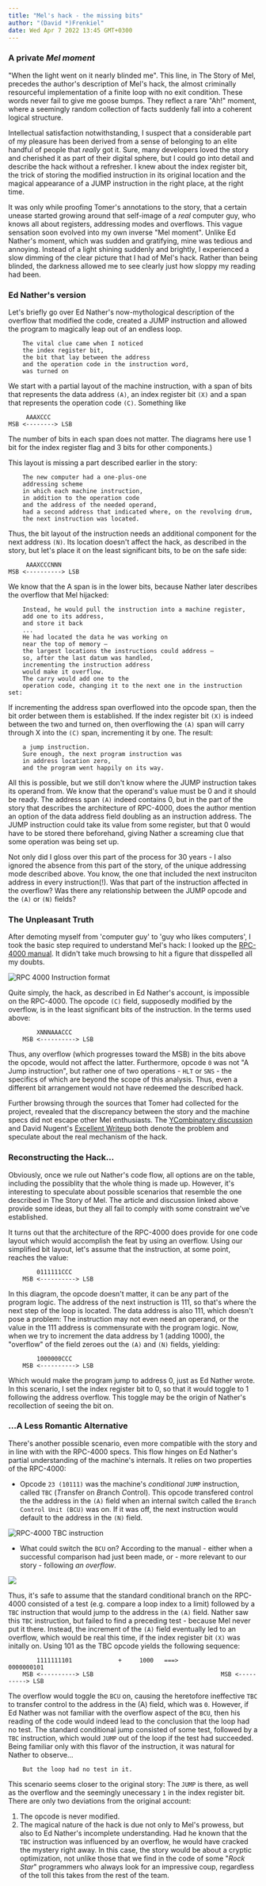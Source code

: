 ```yaml
---
title: "Mel's hack - the missing bits"
author: "(David *)Frenkiel"
date: Wed Apr 7 2022 13:45 GMT+0300
---
```


### A private _Mel moment_

"When the light went on it nearly blinded me". This line, in The Story of Mel, precedes the author's description of Mel's hack, the almost criminally resourceful implementation of a finite loop with no exit condition. These words never fail to give me goose bumps. They reflect a rare "Ah!" moment, where a seemingly random collection of facts suddenly fall into a coherent logical structure.

Intellectual satisfaction notwithstanding, I suspect that a considerable part of my pleasure has been derived from a sense of belonging to an elite handful of people that *really* got it. Sure, many developers loved the story and cherished it as part of their digital sphere, but I could go into detail and describe the hack without a refresher. I knew about the index register bit, the trick of storing the modified instruction in its original location and the magical appearance of a JUMP instruction in the right place, at the right time.

It was only while proofing Tomer's annotations to the story, that a certain unease started growing around that self-image of a *real* computer guy, who knows all about registers, addressing modes and overflows. This vague sensation soon evolved into my own inverse "Mel moment". Unlike Ed Nather's moment, which was sudden and gratifying, mine was tedious and annoying. Instead of a light shining suddenly and brightly, I experienced a slow dimming of the clear picture that I had of Mel's hack. Rather than being blinded, the darkness allowed me to see clearly just how sloppy my reading had been.

### Ed Nather's version

Let's briefly go over Ed Nather's now-mythological description of the overflow that modified the code, created a JUMP instruction and allowed the program to magically leap out of an endless loop. 


        The vital clue came when I noticed
        the index register bit,
        the bit that lay between the address
        and the operation code in the instruction word,
        was turned on


We start with a partial layout of the machine instruction, with a span of bits that represents the data address `(A)`, an index register bit `(X)` and a span that represents the operation code `(C)`. Something like

         AAAXCCC
    MSB <--------> LSB

The number of bits in each span does not matter. The diagrams here use 1 bit for the index register flag and 3 bits for other components.)

This layout is missing a part described earlier in the story:

        The new computer had a one-plus-one
        addressing scheme
        in which each machine instruction,
        in addition to the operation code
        and the address of the needed operand,
        had a second address that indicated where, on the revolving drum,
        the next instruction was located.


Thus, the bit layout of the instruction needs an additional component for the next address `(N)`. Its location doesn't affect the hack, as described in the story, but let's place it on the least significant bits, to be on the safe side:

         AAAXCCCNNN
    MSB <----------> LSB
   
    
We know that the A span is in the lower bits, because Nather later describes the overflow that Mel hijacked:

        Instead, he would pull the instruction into a machine register,
        add one to its address,
        and store it back
        ...
        He had located the data he was working on
        near the top of memory —
        the largest locations the instructions could address —
        so, after the last datum was handled,
        incrementing the instruction address
        would make it overflow.
        The carry would add one to the
        operation code, changing it to the next one in the instruction set:


If incrementing the address span overflowed into the opcode span, then the bit order between them is established.
If the index register bit `(X)` is indeed between the two and turned on, then overflowing the `(A)` span will carry through X into the `(C)` span, incrementing it by one. The result:

        a jump instruction.
        Sure enough, the next program instruction was
        in address location zero,
        and the program went happily on its way.

All this is possible, but we still don't know where the JUMP instruction takes its operand from. We know that the operand's value must be 0 and it should be ready. The address span `(A)` indeed contains 0, but in the part of the story that describes the architecture of RPC-4000, does the author mention an option of the data address field doubling as an instruction address. The JUMP instruction could take its value from some register, but that 0 would have to be stored there beforehand, giving Nather a screaming clue that some operation was being set up.

Not only did I gloss over this part of the process for 30 years - I also ignored the absence from this part of the story, of the unique addressing mode described above. You know, the one that included the next instruciton address in every instruction(!). Was that part of the instruction affected in the overflow? Was there any relationship between the JUMP opcode and the `(A)` or `(N)` fields?

### The Unpleasant Truth

After demoting myself from 'computer guy' to 'guy who likes computers', I took the basic step required to understand Mel's hack: I looked up the [RPC-4000 manual](http://www.bitsavers.org/pdf/royalPrecision/RPC-4000/RPC-4000_Programming_Manual.pdf). It didn't take much browsing to hit a figure that disspelled all my doubts.

![RPC 4000 Instruction format](https://res.cloudinary.com/dcajl1s6a/image/upload/v1654892829/mels-hack/RPC_4000_Instruction_ypjaii.png)

Quite simply, the hack, as described in Ed Nather's account, is impossible on the RPC-4000. The opcode `(C)` field, supposedly modified by the overflow, is in the least significant bits of the instruction. In the terms used above:

            XNNNAAACCC
        MSB <----------> LSB


Thus, any overflow (which progresses toward the MSB) in the bits above the opcode, would not affect the latter. Furthermore, opcode `0` was not "A Jump instruction", but rather one of two operations - `HLT` or `SNS` - the specifics of which are beyond the scope of this analysis. Thus, even a different bit arrangement would not have redeemed the described hack.

Further browsing through the sources that Tomer had collected for the project, revealed that the discrepancy between the story and the machine specs did not escape other Mel enthusiasts. The [YCombinatory discussion](https://news.ycombinator.com/item?id=20489273) and David Nugent's [Excellent Writeup](https://www.freecodecamp.org/news/macho-programmers-drum-memory-and-a-forensic-analysis-of-1960s-machine-code-6c5da6a40244/) both denote the problem and speculate about the real mechanism of the hack.

### Reconstructing the Hack...

Obviously, once we rule out Nather's code flow, all options are on the table, including the possiblity that the whole thing is made up. However, it's interesting to speculate about possible scenarios that resemble the one described in The Story of Mel. The article and discussion linked above provide some ideas, but they all fail to comply with some constraint we've established.

It turns out that the architecture of the RPC-4000 does provide for one code layout which would accomplish the feat by using an overflow. Using our simplified bit layout, let's assume that the instruction, at some point, reaches the value:

            0111111CCC
        MSB <----------> LSB

In this diagram, the opcode doesn't matter, it can be any part of the program logic. The address of the next instruction is 111, so that's where the next step of the loop is located. The data address is also 111, which doesn't pose a problem: The instruction may not even need an operand, or the value in the 111 address is commensurate with the program logic. Now, when we try to increment the data address by 1 (adding 1000), the "overflow" of the field zeroes out the `(A)` and `(N)` fields, yielding:

            1000000CCC
        MSB <----------> LSB


Which would make the program jump to address 0, just as Ed Nather wrote. In this scenario, I set the index register bit to 0, so that it would toggle to 1 following the address overflow. This toggle may be the origin of Nather's recollection of seeing the bit on.


### ...A Less Romantic Alternative

There's another possible scenario, even more compatible with the story and in line with with the RPC-4000 specs. This flow hinges on Ed Nather's partial understanding of the machine's internals. It relies on two properties of the RPC-4000:


- Opcode `23 (10111)` was the machine's _conditional_ `JUMP` instruction, called `TBC` (*T*ransfer on *B*ranch *C*ontrol). This opcode transfered control the the address in the `(A)` field when an internal switch called the `Branch Control Unit (BCU)` was on. If it was off, the next instruction would default to the address in the `(N)` field.

![RPC-4000 TBC instruction](https://res.cloudinary.com/dcajl1s6a/image/upload/v1654922031/mels-hack/transfer-branch-control_gc2xg2.png)

- What could switch the `BCU` on? According to the manual - either when a successful comparison had just been made, or - more relevant to our story - following _an overflow_.

![](https://res.cloudinary.com/dcajl1s6a/image/upload/v1655241687/mels-hack/branch-control_xd0vqd.png)

Thus, it's safe to assume that the standard conditional branch on the RPC-4000 consisted of a test (e.g. compare a loop index to a limit) followed by a `TBC` instruction that would jump to the address in the `(A)` field. Nather saw this `TBC` instruction, but failed to find a preceding test - because Mel never put it there. Instead, the increment of the `(A)` field eventually led to an overflow, which would be real this time, if the index register bit `(X)` was initally on. Using 101 as the TBC opcode yields the following sequence:

            1111111101             +     1000   ===>                 0000000101
        MSB <----------> LSB                                    MSB <----------> LSB

The overflow would toggle the `BCU` on, causing the heretofore ineffective `TBC` to transfer control to the address in the (A) field, which was `0`. However, if Ed Nather was not familiar with the overflow aspect of the `BCU`, then his reading of the code would indeed lead to the conclusion that the loop had no test. The standard conditional jump consisted of some test, followed by a `TBC` instruction, which would `JUMP` out of the loop if the test had succeeded. Being familiar only with this flavor of the instruction, it was natural for Nather to observe...

        But the loop had no test in it.

This scenario seems closer to the original story: The `JUMP` is there, as well as the overflow and the seemingly unecessary `1` in the index register bit. There are only two deviations from the original account:

1. The opcode is never modified.
2. The magical nature of the hack is due not only to Mel's prowess, but also to Ed Nather's incomplete understanding. Had he known that the `TBC` instruction was influenced by an overflow, he would have cracked the mystery right away. In this case, the story would be about a cryptic optimization, not unlike those that we find in the code of some "_Rock Star_" programmers who always look for an impressive coup, regardless of the toll this takes from the rest of the team.

